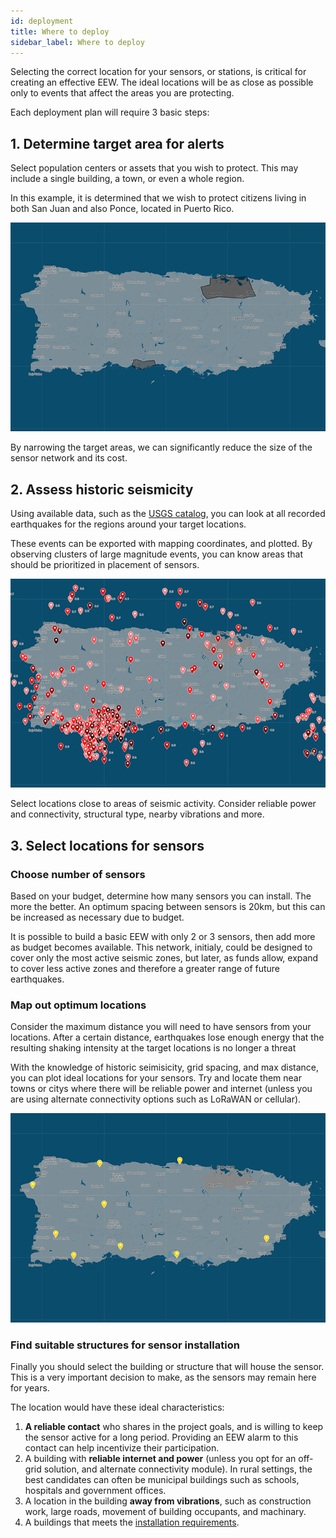 ```yaml
---
id: deployment
title: Where to deploy
sidebar_label: Where to deploy
---
```


Selecting the correct location for your sensors, or stations, is critical for creating an effective EEW. The ideal locations will be as close as possible only to events that affect the areas you are protecting.

Each deployment plan will require 3 basic steps:

## 1. Determine target area for alerts
Select population centers or assets that you wish to protect. This may include a single building, a town, or even a whole region.

In this example, it is determined that we wish to protect citizens living in both San Juan and also Ponce, located in Puerto Rico.

![target location](/docs/deploy1.png)

By narrowing the target areas, we can significantly reduce the size of the sensor network and its cost.

## 2. Assess historic seismicity
Using available data, such as the [USGS catalog](https://earthquake.usgs.gov/earthquakes/search/), you can look at all recorded earthquakes for the regions around your target locations.

These events can be exported with mapping coordinates, and plotted. By observing clusters of large magnitude events, you can know areas that should be prioritized in placement of sensors.

![target location](/docs/deploy2.png)

Select locations close to areas of seismic activity. Consider reliable power and connectivity, structural type, nearby vibrations and more.

## 3. Select locations for sensors
### Choose number of sensors
Based on your budget, determine how many sensors you can install. The more the better. An optimum spacing between sensors is 20km, but this can be increased as necessary due to budget.

It is possible to build a basic EEW with only 2 or 3 sensors, then add more as budget becomes available. This network, initialy, could be designed to cover only the most active seismic zones, but later, as funds allow, expand to cover less active zones and therefore a greater range of future earthquakes.

### Map out optimum locations
Consider the maximum distance you will need to have sensors from your locations. After a certain distance, earthquakes lose enough energy that the resulting shaking intensity at the target locations is no longer a threat 

With the knowledge of historic seimisicity, grid spacing, and max distance, you can plot ideal locations for your sensors. Try and locate them near towns or citys where there will be reliable power and internet (unless you are using alternate connectivity options such as LoRaWAN or cellular).

![target location](/docs/deploy3.png)


### Find suitable structures for sensor installation

Finally you should select the building or structure that will house the sensor. This is a very important decision to make, as the sensors may remain here for years.

The location would have these ideal characteristics:

1. **A reliable contact** who shares in the project goals, and is willing to keep the sensor active for a long period. Providing an EEW alarm to this contact can help incentivize their participation.
1. A building with **reliable internet and power** (unless you opt for an off-grid solution, and alternate connectivity module). In rural settings, the best candidates can often be municipal buildings such as schools, hospitals and government offices.
1. A location in the building **away from vibrations**, such as construction work, large roads, movement of building occupants, and machinary.
1. A buildings that meets the [installation requirements](/docs/install-sensor).

